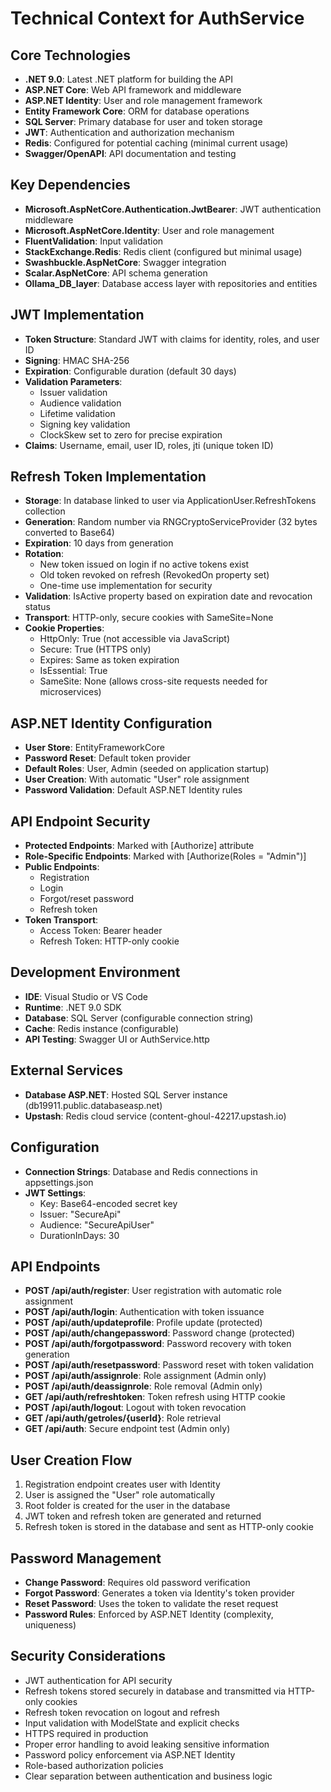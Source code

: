 # Technical Context for AuthService

## Core Technologies
- **.NET 9.0**: Latest .NET platform for building the API
- **ASP.NET Core**: Web API framework and middleware
- **ASP.NET Identity**: User and role management framework
- **Entity Framework Core**: ORM for database operations
- **SQL Server**: Primary database for user and token storage
- **JWT**: Authentication and authorization mechanism
- **Redis**: Configured for potential caching (minimal current usage)
- **Swagger/OpenAPI**: API documentation and testing

## Key Dependencies
- **Microsoft.AspNetCore.Authentication.JwtBearer**: JWT authentication middleware
- **Microsoft.AspNetCore.Identity**: User and role management
- **FluentValidation**: Input validation
- **StackExchange.Redis**: Redis client (configured but minimal usage)
- **Swashbuckle.AspNetCore**: Swagger integration
- **Scalar.AspNetCore**: API schema generation
- **Ollama_DB_layer**: Database access layer with repositories and entities

## JWT Implementation
- **Token Structure**: Standard JWT with claims for identity, roles, and user ID
- **Signing**: HMAC SHA-256
- **Expiration**: Configurable duration (default 30 days)
- **Validation Parameters**:
  - Issuer validation
  - Audience validation
  - Lifetime validation
  - Signing key validation
  - ClockSkew set to zero for precise expiration
- **Claims**: Username, email, user ID, roles, jti (unique token ID)

## Refresh Token Implementation
- **Storage**: In database linked to user via ApplicationUser.RefreshTokens collection
- **Generation**: Random number via RNGCryptoServiceProvider (32 bytes converted to Base64)
- **Expiration**: 10 days from generation
- **Rotation**: 
  - New token issued on login if no active tokens exist
  - Old token revoked on refresh (RevokedOn property set)
  - One-time use implementation for security
- **Validation**: IsActive property based on expiration date and revocation status
- **Transport**: HTTP-only, secure cookies with SameSite=None
- **Cookie Properties**:
  - HttpOnly: True (not accessible via JavaScript)
  - Secure: True (HTTPS only)
  - Expires: Same as token expiration
  - IsEssential: True
  - SameSite: None (allows cross-site requests needed for microservices)

## ASP.NET Identity Configuration
- **User Store**: EntityFrameworkCore
- **Password Reset**: Default token provider
- **Default Roles**: User, Admin (seeded on application startup)
- **User Creation**: With automatic "User" role assignment
- **Password Validation**: Default ASP.NET Identity rules

## API Endpoint Security
- **Protected Endpoints**: Marked with [Authorize] attribute
- **Role-Specific Endpoints**: Marked with [Authorize(Roles = "Admin")]
- **Public Endpoints**:
  - Registration
  - Login
  - Forgot/reset password
  - Refresh token
- **Token Transport**:
  - Access Token: Bearer header
  - Refresh Token: HTTP-only cookie

## Development Environment
- **IDE**: Visual Studio or VS Code
- **Runtime**: .NET 9.0 SDK
- **Database**: SQL Server (configurable connection string)
- **Cache**: Redis instance (configurable)
- **API Testing**: Swagger UI or AuthService.http

## External Services
- **Database ASP.NET**: Hosted SQL Server instance (db19911.public.databaseasp.net)
- **Upstash**: Redis cloud service (content-ghoul-42217.upstash.io)

## Configuration
- **Connection Strings**: Database and Redis connections in appsettings.json
- **JWT Settings**:
  - Key: Base64-encoded secret key
  - Issuer: "SecureApi"
  - Audience: "SecureApiUser"
  - DurationInDays: 30

## API Endpoints
- **POST /api/auth/register**: User registration with automatic role assignment
- **POST /api/auth/login**: Authentication with token issuance
- **POST /api/auth/updateprofile**: Profile update (protected)
- **POST /api/auth/changepassword**: Password change (protected)
- **POST /api/auth/forgotpassword**: Password recovery with token generation
- **POST /api/auth/resetpassword**: Password reset with token validation
- **POST /api/auth/assignrole**: Role assignment (Admin only)
- **POST /api/auth/deassignrole**: Role removal (Admin only)
- **GET /api/auth/refreshtoken**: Token refresh using HTTP cookie
- **POST /api/auth/logout**: Logout with token revocation
- **GET /api/auth/getroles/{userId}**: Role retrieval
- **GET /api/auth**: Secure endpoint test (Admin only)

## User Creation Flow
1. Registration endpoint creates user with Identity
2. User is assigned the "User" role automatically
3. Root folder is created for the user in the database
4. JWT token and refresh token are generated and returned
5. Refresh token is stored in the database and sent as HTTP-only cookie

## Password Management
- **Change Password**: Requires old password verification
- **Forgot Password**: Generates a token via Identity's token provider
- **Reset Password**: Uses the token to validate the reset request
- **Password Rules**: Enforced by ASP.NET Identity (complexity, uniqueness)

## Security Considerations
- JWT authentication for API security
- Refresh tokens stored securely in database and transmitted via HTTP-only cookies
- Refresh token revocation on logout and refresh
- Input validation with ModelState and explicit checks
- HTTPS required in production
- Proper error handling to avoid leaking sensitive information
- Password policy enforcement via ASP.NET Identity
- Role-based authorization policies
- Clear separation between authentication and business logic 